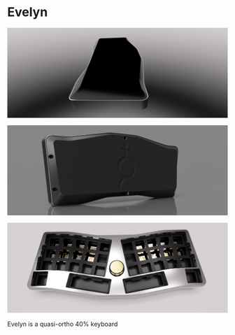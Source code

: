 # Evelyn

![teaser](https://github.com/freya-irl/project_evelyn/blob/6bdcdea9abf743c9a758886ca22d3549fbedec94/evelyn_2023-Jan-24_08-48-27PM-000_CustomizedView1843508917.png)

![teaser2](https://github.com/freya-irl/project_evelyn/blob/93b01ffb932bcfd09945c7c14900639d23f5584c/0d609900-c616-48f1-8ccb-9a8541be7a32.PNG)

![teaser3](https://github.com/freya-irl/project_evelyn/blob/93b01ffb932bcfd09945c7c14900639d23f5584c/evelyn_2023-Jan-26_08-31-03PM-000_CustomizedView19972876596.png)

Evelyn is a quasi-ortho 40% keyboard 
